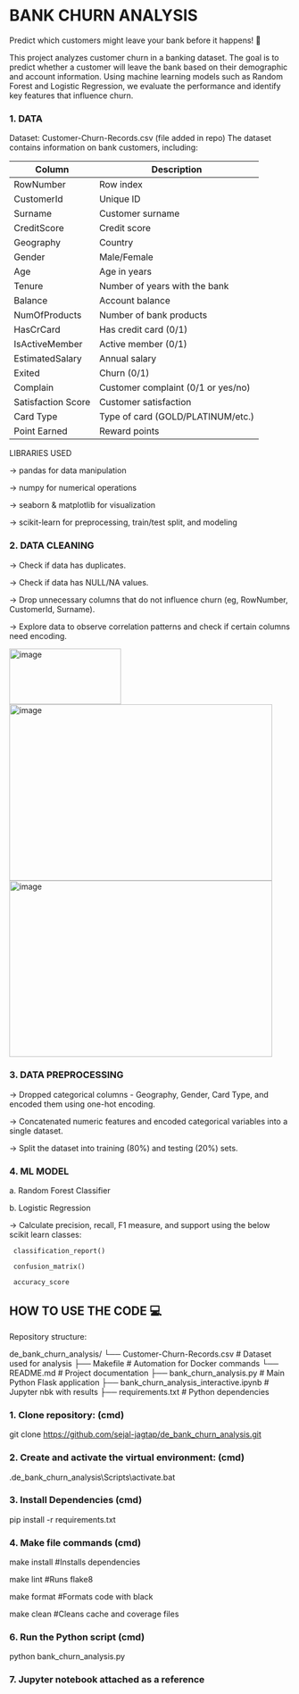 # BANK CHURN ANALYSIS
Predict which customers might leave your bank before it happens! 🏃

This project analyzes customer churn in a banking dataset. The goal is to predict whether a customer will leave the bank based on their demographic and account information. Using machine learning models such as Random Forest and Logistic Regression, we evaluate the performance and identify key features that influence churn.

### 1. DATA
   
  Dataset: Customer-Churn-Records.csv (file added in repo)
  The dataset contains information on bank customers, including:

  | Column             | Description                        | 
  | ------------------ | ---------------------------------- | 
  | RowNumber          | Row index                          | 
  | CustomerId         | Unique ID                          | 
  | Surname            | Customer surname                   | 
  | CreditScore        | Credit score                       | 
  | Geography          | Country                            | 
  | Gender             | Male/Female                        | 
  | Age                | Age in years                       | 
  | Tenure             | Number of years with the bank      | 
  | Balance            | Account balance                    | 
  | NumOfProducts      | Number of bank products            | 
  | HasCrCard          | Has credit card (0/1)              | 
  | IsActiveMember     | Active member (0/1)                | 
  | EstimatedSalary    | Annual salary                      | 
  | Exited             | Churn (0/1)                        | 
  | Complain           | Customer complaint (0/1 or yes/no) | 
  | Satisfaction Score | Customer satisfaction              | 
  | Card Type          | Type of card (GOLD/PLATINUM/etc.)  | 
  | Point Earned       | Reward points                      | 

LIBRARIES USED

  -> pandas for data manipulation
  
  -> numpy for numerical operations
  
  -> seaborn & matplotlib for visualization
  
  -> scikit-learn for preprocessing, train/test split, and modeling

### 2. DATA CLEANING
   
  -> Check if data has duplicates.
  
  -> Check if data has NULL/NA values.
  
  -> Drop unnecessary columns that do not influence churn (eg, RowNumber, CustomerId, Surname).
  
  -> Explore data to observe correlation patterns and check if certain columns need encoding.

  <img width="200" height="100" alt="image" src="https://github.com/user-attachments/assets/b3208a41-cf94-4e34-a21f-2e51f85acbdc" />
  <img width="471" height="316" alt="image" src="https://github.com/user-attachments/assets/d1874a9f-e64f-406d-9ddc-cf0b5eac400c" />
  <img width="471" height="316" alt="image" src="https://github.com/user-attachments/assets/dab61408-c567-48d7-a0a5-f55489901d0b" />
  
### 3. DATA PREPROCESSING
   
  -> Dropped categorical columns - Geography, Gender, Card Type, and encoded them using one-hot encoding.
  
  -> Concatenated numeric features and encoded categorical variables into a single dataset.
  
  -> Split the dataset into training (80%) and testing (20%) sets.

### 4. ML MODEL
   
   a. Random Forest Classifier
   
   b. Logistic Regression

   -> Calculate precision, recall, F1 measure, and support using the below scikit learn classes:
   
     classification_report()
   
     confusion_matrix()
   
     accuracy_score

   
## HOW TO USE THE CODE 💻

Repository structure:

de_bank_churn_analysis/
└── Customer-Churn-Records.csv             # Dataset used for analysis
├── Makefile                               # Automation for Docker commands
└── README.md                              # Project documentation
├── bank_churn_analysis.py                 # Main Python Flask application
├── bank_churn_analysis_interactive.ipynb  # Jupyter nbk with results
├── requirements.txt                       # Python dependencies

### 1. Clone repository: (cmd)
   
  git clone https://github.com/sejal-jagtap/de_bank_churn_analysis.git

### 2. Create and activate the virtual environment: (cmd)
   
  .de_bank_churn_analysis\Scripts\activate.bat

### 3. Install Dependencies (cmd)
   
   pip install -r requirements.txt
   
### 4. Make file commands (cmd)
   
   make install #Installs dependencies
   
   make lint #Runs flake8

   make format #Formats code with black
   
   make clean #Cleans cache and coverage files

### 6. Run the Python script (cmd)
   
   python bank_churn_analysis.py

### 7. Jupyter notebook attached as a reference






